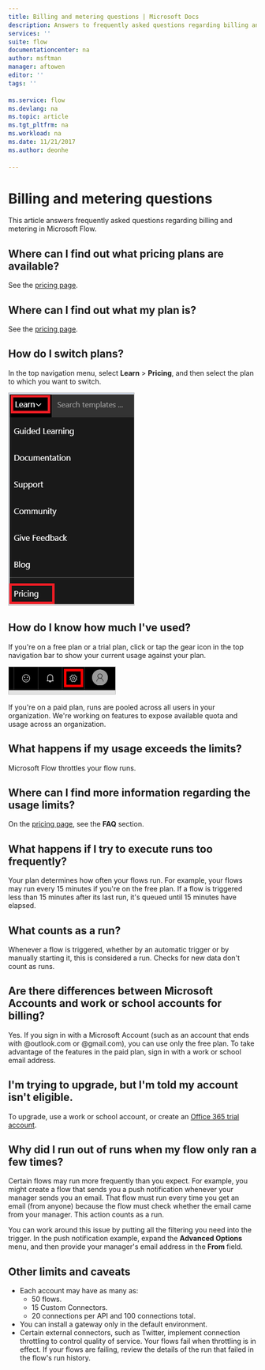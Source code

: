 ```yaml
---
title: Billing and metering questions | Microsoft Docs
description: Answers to frequently asked questions regarding billing and metering in Microsoft Flow
services: ''
suite: flow
documentationcenter: na
author: msftman
manager: aftowen
editor: ''
tags: ''

ms.service: flow
ms.devlang: na
ms.topic: article
ms.tgt_pltfrm: na
ms.workload: na
ms.date: 11/21/2017
ms.author: deonhe

---
```

# Billing and metering questions

This article answers frequently asked questions regarding billing and metering in Microsoft Flow.

## Where can I find out what pricing plans are available?

See the [pricing page](https://flow.microsoft.com/pricing/).

## Where can I find out what my plan is?

See the [pricing page](https://flow.microsoft.com/pricing/).

## How do I switch plans?

In the top navigation menu, select **Learn** > **Pricing**, and then select the plan to which you want to switch.

![Learn > Pricing](./media/billing-questions/learn-pricing.png)

## How do I know how much I've used?

<!-- Click or tap **Activity** to show logs of your runs, along with notifications and failures.

![Activity link](./media/billing-questions/activity-link.png) -->

If you're on a free plan or a trial plan, click or tap the gear icon in the top navigation bar to show your current usage against your plan. 

![Settings button](./media/billing-questions/settings.png)

If you're on a paid plan, runs are pooled across all users in your organization. We're working on features to expose available quota and usage across an organization.

## What happens if my usage exceeds the limits?

Microsoft Flow throttles your flow runs.

## Where can I find more information regarding the usage limits?

On the [pricing page](https://flow.microsoft.com/pricing/), see the **FAQ** section.

## What happens if I try to execute runs too frequently?

Your plan determines how often your flows run. For example, your flows may run every 15 minutes if you're on the free plan. If a flow is triggered less than 15 minutes after its last run, it's queued until 15 minutes have elapsed.

## What counts as a run?

Whenever a flow is triggered, whether by an automatic trigger or by manually starting it, this is considered a run. Checks for new data don't count as runs.

## Are there differences between Microsoft Accounts and work or school accounts for billing?

Yes. If you sign in with a Microsoft Account (such as an account that ends with @outlook.com or @gmail.com), you can use only the free plan. To take advantage of the features in the paid plan, sign in with a work or school email address.

## I'm trying to upgrade, but I'm told my account isn't eligible.

To upgrade, use a work or school account, or create an [Office 365 trial account](https://powerbi.microsoft.com/documentation/powerbi-admin-signing-up-for-power-bi-with-a-new-office-365-trial/).

## Why did I run out of runs when my flow only ran a few times?

Certain flows may run more frequently than you expect. For example, you might create a flow that sends you a push notification whenever your manager sends you an email. That flow must run every time you get an email (from anyone) because the flow must check whether the email came from your manager. This action counts as a run.

You can work around this issue by putting all the filtering you need into the trigger. In the push notification example, expand the **Advanced Options** menu, and then provide your manager's email address in the **From** field.

## Other limits and caveats

* Each account may have as many as:
  * 50 flows.
  * 15 Custom Connectors.
  * 20 connections per API and 100 connections total.
* You can install a gateway only in the default environment.
* Certain external connectors, such as Twitter, implement connection throttling to control quality of service. Your flows fail when throttling is in effect. If your flows are failing, review the details of the run that failed in the flow's run history.